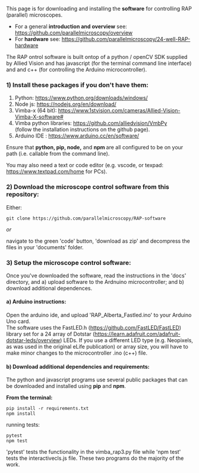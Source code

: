 This page is for downloading and installing the **software** for controlling RAP (parallel) microscopes. 

- For a general **introduction and overview** see: https://github.com/parallelmicroscopy/overview
- For **hardware** see: https://github.com/parallelmicroscopy/24-well-RAP-hardware

The RAP ontrol software is built ontop of a python / openCV SDK supplied by Allied Vision and has javascript (for the terminal command line interface) and and c++ (for controlling the Arduino microcontroller).

### 1) Install these packages if you don't have them:

1) Python: https://www.python.org/downloads/windows/
2) Node js: https://nodejs.org/en/download/
3) Vimba-x (64 bit): https://www.1stvision.com/cameras/Allied-Vision-Vimba-X-software#
4) Vimba python libraries: https://github.com/alliedvision/VmbPy
    <br>
    (follow the installation instructions on the github page).
6) Arduino IDE : https://www.arduino.cc/en/software/

Ensure that <b> python, pip, node,</b> and <b> npm </b> are all configured to be on your path (i.e. callable from the command line).

You may also need a text or code editor (e.g. vscode, or texpad: https://www.textpad.com/home for PCs).

### 2) Download the microscope control software from this repository:

Either:

```
git clone https://github.com/parallelmicroscopy/RAP-software
```
<i>or</i>

navigate to the green 'code' button, 'download as zip' and decompress the files in your 'documents' folder.

### 3) Setup the microscope control software:

Once you've downloaded the software, read the instructions in the 'docs' directory, and a) upload software to the Ardnuino microcontroller; and b) download additional dependences.

#### a) Arduino instructions:
Open the arduino ide, and upload 'RAP_Alberta_Fastled.ino' to your Arduino Uno card.
<br>
The software uses the FastLED.h (https://github.com/FastLED/FastLED) library set for a 24 array of Dotstar (https://learn.adafruit.com/adafruit-dotstar-leds/overview) LEDs. If you use a different LED type (e.g. Neopixels, as was used in the original eLife publication)  or array size, you will have to make minor changes to the microcontroller .ino (c++) file.


#### b) Download additional dependencies and requirements:

The python and javascript programs use several public packages that can be downloaded and installed using <b>pip</b> and <b>npm</b>.

<b> From the terminal: </b>

```
pip install -r requirements.txt
npm install
```
running tests:
```
pytest
npm test
```
'pytest' tests the functionality in the vimba_rap3.py file while 'npm test' tests the interactivecls.js file. These two programs do the majority of the work.
